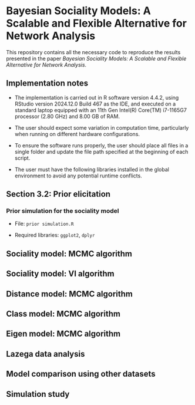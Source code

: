 # Bayesian Sociality Models: A Scalable and Flexible Alternative for Network Analysis

This repository contains all the necessary code to reproduce the results presented in the paper *Bayesian Sociality Models: A Scalable and Flexible Alternative for Network Analysis*.

## Implementation notes

- The implementation is carried out in R software version 4.4.2, using RStudio version 2024.12.0 Build 467 as the IDE, and executed on a standard laptop equipped with an 11th Gen Intel(R) Core(TM) i7-1165G7 processor (2.80 GHz) and 8.00 GB of RAM.

- The user should expect some variation in computation time, particularly when running on different hardware configurations.

- To ensure the software runs properly, the user should place all files in a single folder and update the file path specified at the beginning of each script.

- The user must have the following libraries installed in the global environment to avoid any potential runtime conflicts.

## Section 3.2: Prior elicitation

### Prior simulation for the sociality model

- File: `prior simulation.R`

- Required libraries: `ggplot2`, `dplyr`

## Sociality model: MCMC algorithm



## Sociality model: VI algorithm



## Distance model: MCMC algorithm



## Class model: MCMC algorithm



## Eigen model: MCMC algorithm



## Lazega data analysis


## Model comparison using other datasets


## Simulation study

